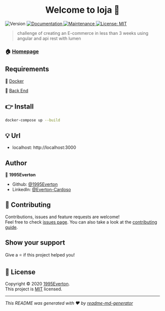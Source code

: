 <h1 align="center">Welcome to loja 👋</h1>
<p>
  <img alt="Version" src="https://img.shields.io/badge/version-1.0.0-blue.svg?cacheSeconds=2592000" />
  <a href="https://github.com/1995Everton/loja#readme" target="_blank">
    <img alt="Documentation" src="https://img.shields.io/badge/documentation-yes-brightgreen.svg" />
  </a>
  <a href="https://github.com/1995Everton/loja/graphs/commit-activity" target="_blank">
    <img alt="Maintenance" src="https://img.shields.io/badge/Maintained%3F-yes-green.svg" />
  </a>
  <a href="https://github.com/1995Everton/loja/blob/master/LICENSE" target="_blank">
    <img alt="License: MIT" src="https://img.shields.io/badge/license-MIT-yellow.svg" target="_blank" />
  </a>
</p>

>  challenge of creating an E-commerce in less than 3 weeks using angular and api rest with lumen

### 🏠 [Homepage](https://github.com/1995Everton/loja.git#readme)


## Requirements

  🐋 [Docker](https://www.docker.com)

  🚀 [Back End](https://github.com/1995Everton/loja_api#readme)

## 👉 Install

```sh
docker-compose up --build
```

## 💡 Url

  - localhost: http://localhost:3000

## Author

👤 **1995Everton**

* Github: [@1995Everton](https://github.com/1995Everton)
* LinkedIn: [@Everton-Cardoso](https://www.linkedin.com/in/everton-cardoso-a33556173/)

## 🤝 Contributing

Contributions, issues and feature requests are welcome!<br />Feel free to check [issues page](https://github.com/1995Everton/loja/issues). You can also take a look at the [contributing guide](https://github.com/1995Everton/loja/blob/master/CONTRIBUTING.md).

## Show your support

Give a ⭐️ if this project helped you!

## 📝 License

Copyright © 2020 [1995Everton](https://github.com/1995Everton).<br />
This project is [MIT](https://github.com/1995Everton/loja/blob/master/LICENSE) licensed.

***
_This README was generated with ❤️ by [readme-md-generator](https://github.com/kefranabg/readme-md-generator)_
